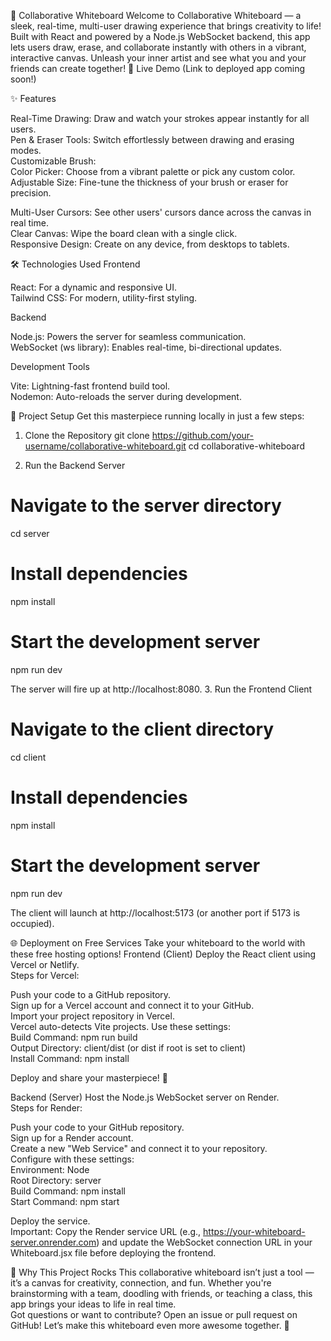 🎨 Collaborative Whiteboard
Welcome to Collaborative Whiteboard — a sleek, real-time, multi-user drawing experience that brings creativity to life! Built with React and powered by a Node.js WebSocket backend, this app lets users draw, erase, and collaborate instantly with others in a vibrant, interactive canvas. Unleash your inner artist and see what you and your friends can create together! 🚀
Live Demo (Link to deployed app coming soon!)

✨ Features

Real-Time Drawing: Draw and watch your strokes appear instantly for all users.  
Pen & Eraser Tools: Switch effortlessly between drawing and erasing modes.  
Customizable Brush:  
Color Picker: Choose from a vibrant palette or pick any custom color.  
Adjustable Size: Fine-tune the thickness of your brush or eraser for precision.


Multi-User Cursors: See other users' cursors dance across the canvas in real time.  
Clear Canvas: Wipe the board clean with a single click.  
Responsive Design: Create on any device, from desktops to tablets.


🛠️ Technologies Used
Frontend

React: For a dynamic and responsive UI.  
Tailwind CSS: For modern, utility-first styling.

Backend

Node.js: Powers the server for seamless communication.  
WebSocket (ws library): Enables real-time, bi-directional updates.

Development Tools

Vite: Lightning-fast frontend build tool.  
Nodemon: Auto-reloads the server during development.


🚀 Project Setup
Get this masterpiece running locally in just a few steps:
1. Clone the Repository
git clone https://github.com/your-username/collaborative-whiteboard.git
cd collaborative-whiteboard

2. Run the Backend Server
# Navigate to the server directory
cd server

# Install dependencies
npm install

# Start the development server
npm run dev

The server will fire up at http://localhost:8080.
3. Run the Frontend Client
# Navigate to the client directory
cd client

# Install dependencies
npm install

# Start the development server
npm run dev

The client will launch at http://localhost:5173 (or another port if 5173 is occupied).

🌐 Deployment on Free Services
Take your whiteboard to the world with these free hosting options!
Frontend (Client)
Deploy the React client using Vercel or Netlify.  
Steps for Vercel:

Push your code to a GitHub repository.  
Sign up for a Vercel account and connect it to your GitHub.  
Import your project repository in Vercel.  
Vercel auto-detects Vite projects. Use these settings:  
Build Command: npm run build  
Output Directory: client/dist (or dist if root is set to client)  
Install Command: npm install


Deploy and share your masterpiece! 🎉

Backend (Server)
Host the Node.js WebSocket server on Render.  
Steps for Render:

Push your code to your GitHub repository.  
Sign up for a Render account.  
Create a new "Web Service" and connect it to your repository.  
Configure with these settings:  
Environment: Node  
Root Directory: server  
Build Command: npm install  
Start Command: npm start


Deploy the service.  
Important: Copy the Render service URL (e.g., https://your-whiteboard-server.onrender.com) and update the WebSocket connection URL in your Whiteboard.jsx file before deploying the frontend.


🌟 Why This Project Rocks
This collaborative whiteboard isn’t just a tool — it’s a canvas for creativity, connection, and fun. Whether you're brainstorming with a team, doodling with friends, or teaching a class, this app brings your ideas to life in real time.  
Got questions or want to contribute? Open an issue or pull request on GitHub! Let’s make this whiteboard even more awesome together. 💪